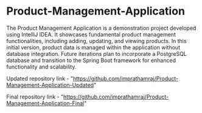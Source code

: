 # Product-Management-Application
​The Product Management Application is a demonstration project developed using IntelliJ IDEA. It showcases fundamental product management functionalities, including adding, updating, and viewing products. In this initial version, product data is managed within the application without database integration. Future iterations plan to incorporate a PostgreSQL database and transition to the Spring Boot framework for enhanced functionality and scalability.

Updated repository link - "https://github.com/imprathamraj/Product-Management-Application-Updated"

Final repository link - "https://github.com/imprathamraj/Product-Management-Application-Final"
